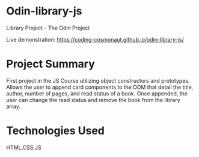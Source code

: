 # Odin-library-js

Library Project - The Odin Project

Live demonstration: https://coding-cosmonaut.github.io/odin-library-js/


# Project Summary 

First project in the JS Course utilizing object constructors and prototypes. Allows the user to append card components to the DOM that detail the title, author, number of pages, and read status of a book. Once appended, the user can change the read status and remove the book from the library array. 

# Technologies Used 

HTML,CSS,JS
